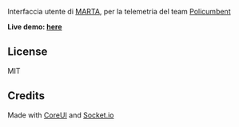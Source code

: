 Interfaccia utente di [MARTA](https://github.com/policumbent/marta), per la telemetria del team [Policumbent](http://www.policumbent.it/)

**Live demo: [here](https://policumbent.github.io/marta-ui/)**

## License

MIT

## Credits

Made with [CoreUI](https://github.com/coreui/coreui-react) and [Socket.io](https://github.com/socketio/socket.io-client)
